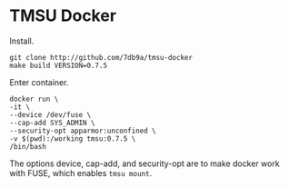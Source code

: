# TMSU Docker

Install.

```
git clone http://github.com/7db9a/tmsu-docker
make build VERSION=0.7.5
```

Enter container.

```
docker run \
-it \
--device /dev/fuse \
--cap-add SYS_ADMIN \
--security-opt apparmor:unconfined \
-v $(pwd):/working tmsu:0.7.5 \
/bin/bash
```

The options device, cap-add, and security-opt are to make docker work with FUSE, which enables `tmsu mount`.
